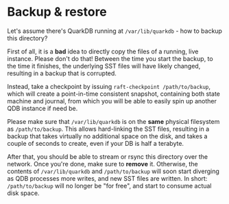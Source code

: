 # Backup & restore

Let's assume there's QuarkDB running at ```/var/lib/quarkdb``` - how to backup
this directory?

First of all, it is a **bad** idea to directly copy the files of a running, live instance.
Please don't do that! Between the time you start the backup, to the time it finishes,
the underlying SST files will have likely changed, resulting in a backup that is corrupted.

Instead, take a checkpoint by issuing ``raft-checkpoint /path/to/backup``,
which will create a point-in-time consistent snapshot, containing both state machine
and journal, from which you will be able to easily spin up another QDB instance if need be.

Please make sure that ```/var/lib/quarkdb``` is on the **same** physical filesystem
as ```/path/to/backup```. This allows hard-linking the SST files, resulting in a
backup that takes virtually no additional space on the disk, and takes a couple
of seconds to create, even if your DB is half a terabyte.

After that, you should be able to stream or rsync this directory over the network.
Once you're done, make sure to **remove** it. Otherwise, the contents of ```/var/lib/quarkdb```
and ```/path/to/backup``` will soon start diverging as QDB processes more writes,
and new SST files are written. In short: ```/path/to/backup``` will no longer be
"for free", and start to consume actual disk space.
